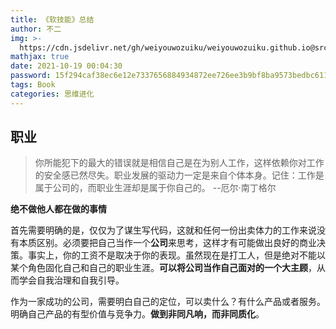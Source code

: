 ```yaml
---
title: 《软技能》总结
author: 不二
img: >-
  https://cdn.jsdelivr.net/gh/weiyouwozuiku/weiyouwozuiku.github.io@src/source/_posts/PageImg/软技能.jpg
mathjax: true
date: 2021-10-19 00:04:30
password: 15f294caf38ec6e12e7337656884934872ee726ee3b9bf8ba9573bedbc611d6b
tags: Book
categories: 思维进化
---
```

## 职业

> 你所能犯下的最大的错误就是相信自己是在为别人工作，这样依赖你对工作的安全感已然尽失。职业发展的驱动力一定是来自个体本身。记住：工作是属于公司的，而职业生涯却是属于你自己的。            --厄尔·南丁格尔

**绝不做他人都在做的事情**

首先需要明确的是，仅仅为了谋生写代码，这就和任何一份出卖体力的工作来说没有本质区别。必须要把自己当作一个**公司**来思考，这样才有可能做出良好的商业决策。事实上，你的工资不是取决于你的表现。虽然现在是打工人，但是绝对不能以某个角色固化自己和自己的职业生涯。**可以将公司当作自己面对的一个大主顾**，从而学会自我治理和自我引导。

作为一家成功的公司，需要明白自己的定位，可以卖什么？有什么产品或者服务。明确自己产品的有型价值与竞争力。**做到非同凡响，而非同质化**。